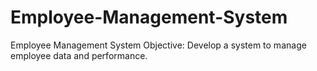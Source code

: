 # Employee-Management-System
Employee Management System Objective: Develop a system to manage employee data and performance.
